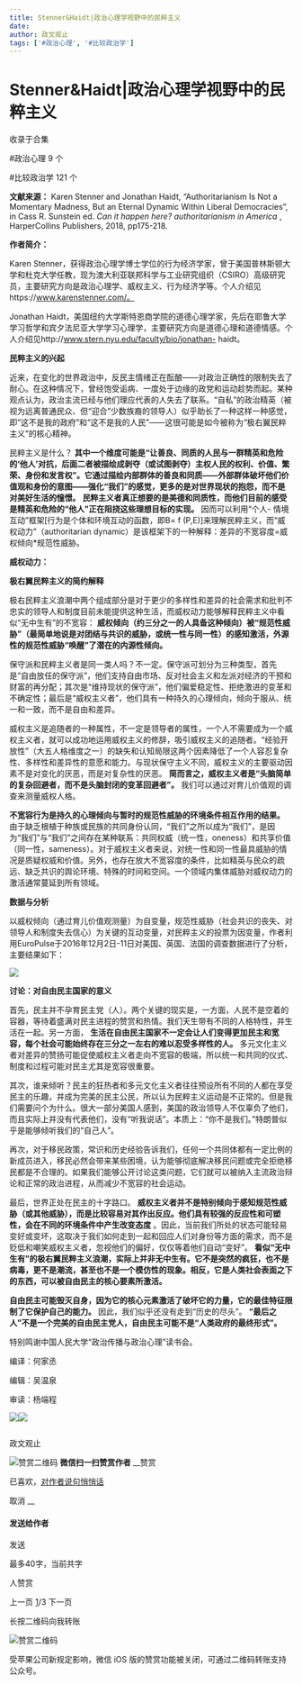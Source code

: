 ```yaml
---
title: Stenner&Haidt|政治心理学视野中的民粹主义
date: 
author: 政文观止
tags: ['#政治心理', '#比较政治学']
---
```

# Stenner&Haidt|政治心理学视野中的民粹主义


收录于合集

#政治心理 9 个

#比较政治学 121 个

**文献来源：** Karen Stenner and Jonathan Haidt, “Authoritarianism Is Not a
Momentary Madness, But an Eternal Dynamic Within Liberal Democracies”, in Cass
R. Sunstein ed. _Can it happen here? authoritarianism in America_ ,
HarperCollins Publishers, 2018, pp175-218.

  

 **作者简介：**

Karen
Stenner，获得政治心理学博士学位的行为经济学家，曾于美国普林斯顿大学和杜克大学任教，现为澳大利亚联邦科学与工业研究组织（CSIRO）高级研究员，主要研究方向是政治心理学、威权主义、行为经济学等。个人介绍见https://www.karenstenner.com/。

  

Jonathan
Haidt，美国纽约大学斯特恩商学院的道德心理学家，先后在耶鲁大学学习哲学和宾夕法尼亚大学学习心理学，主要研究方向是道德心理和道德情感。个人介绍见http://www.stern.nyu.edu/faculty/bio/jonathan-
haidt。

  

  

  

 **民粹主义的兴起**

  

近来，在变化的世界政治中，反民主情绪正在酝酿——对政治正确性的限制失去了耐心。在这种情况下，曾经饱受诟病、一度处于边缘的政党和运动趁势而起。某种观点认为，政治主流已经与他们理应代表的人失去了联系。“自私”的政治精英（被视为远离普通民众、但“迎合”少数族裔的领导人）似乎助长了一种这样一种感觉，即“这不是我的政府”和“这不是我的人民”——这很可能是如今被称为“极右翼民粹主义”的核心精神。

民粹主义是什么？
**其中一个维度可能是“让善良、同质的人民与一群精英和危险的‘他人’对抗，后面二者被描绘成剥夺（或试图剥夺）主权人民的权利、价值、繁荣、身份和发言权”。它通过描绘内部群体的善良和同质——外部群体破坏他们价值观和身份的意图——强化“我们”的感觉，更多的是对世界现状的抱怨，而不是对美好生活的憧憬。**
**民粹主义者真正想要的是美德和同质性，而他们目前的感受是精英和危险的“他人”正在阻挠这些理想目标的实现。** 因而可以利用“个人-
情境互动”框架[行为是个体和环境互动的函数，即B= f (P,E)]来理解民粹主义，而“威权动力”（authoritarian
dynamic）是该框架下的一种解释：差异的不宽容度=威权倾向*规范性威胁。

  

 **威权动力：**

 **极右翼民粹主义的简约解释**

  

极右民粹主义浪潮中两个组成部分是对于更少的多样性和差异的社会需求和批判不忠实的领导人和制度目前未能提供这种生活，而威权动力能够解释民粹主义中看似“无中生有”的不宽容：
**威权倾向（约三分之一的人具备这种倾向）被“规范性威胁”（最简单地说是对团结与共识的威胁，或统一性与同一性）的感知激活，外源性的规范性威胁“唤醒”了潜在的内源性倾向。**

保守派和民粹主义者是同一类人吗？不一定。保守派可划分为三种类型，首先是“自由放任的保守派”，他们支持自由市场、反对社会主义和左派对经济的干预和财富的再分配；其次是“维持现状的保守派”，他们偏爱稳定性、拒绝激进的变革和不确定性；最后是“威权主义者”，他们具有一种持久的心理倾向，倾向于服从、统一和一致，而不是自由和差异。

威权主义是追随者的一种属性，不一定是领导者的属性，一个人不需要成为一个威权主义者，就可以成功地运用威权主义的修辞，吸引威权主义的追随者。“经验开放性”（大五人格维度之一）的缺失和认知局限这两个因素降低了一个人容忍复杂性、多样性和差异性的意愿和能力。与现状保守主义不同，威权主义的主要驱动因素不是对变化的厌恶，而是对复杂性的厌恶。
**简而言之，威权主义者是“头脑简单的复杂回避者，而不是头脑封闭的变革回避者”。** 我们可以通过对育儿价值观的调查来测量威权人格。

**不宽容行为是持久的心理倾向与暂时的规范性威胁的环境条件相互作用的结果。**
由于缺乏根植于种族或民族的共同身份认同，“我们”之所以成为“我们”，是因为“我们”与“我们”之间存在某种联系：共同权威（统一性，oneness）和共享价值（同一性，sameness）。对于威权主义者来说，对统一性和同一性最具威胁的情况是质疑权威和价值。另外，也存在放大不宽容度的条件，比如精英与民众的疏远、缺乏共识的舆论环境、特殊的时间和空间。一个领域内集体威胁对威权动力的激活通常蔓延到所有领域。

  

 **数据与分析**

  

以威权倾向（通过育儿价值观测量）为自变量，规范性威胁（社会共识的丧失、对领导人和制度失去信心）为关键的互动变量，对民粹主义的投票为因变量，作者利用EuroPulse于2016年12月2日-11日对美国、英国、法国的调查数据进行了分析，主要结果如下：

  

![](/images/473/2.png)

  

 **讨论：对自由民主国家的意义**

  

首先，民主并不孕育民主党（人）。两个关键的现实是，一方面，人民不是空着的容器，等待着盛满对民主进程的赞赏和热情。我们天生带有不同的人格特性，并生活在一起。另一方面，
**生活在自由民主国家不一定会让人们变得更加民主和宽容，每个社会可能始终存在三分之一左右的难以忍受多样性的人。**
多元文化主义者对差异的赞扬可能促使威权主义者走向不宽容的极端，所以统一和共同的仪式、制度和过程可能对民主尤其是宽容很重要。

其次，谁来倾听？民主的狂热者和多元文化主义者往往预设所有不同的人都在享受民主的乐趣，并成为完美的民主公民，所以认为民粹主义运动是不正常的。但是我们需要问个为什么。很大一部分美国人感到，美国的政治领导人不仅辜负了他们，而且实际上并没有代表他们，没有“听我说话”。本质上：“你不是我们。”特朗普似乎是能够倾听我们的“自己人”。

再次，对于移民政策，常识和历史经验告诉我们，任何一个共同体都有一定比例的新成员进入，移民必然会带来某些困境，认为能够彻底解决移民问题或完全拒绝移民都是不合理的。如果我们能够公开讨论这类问题，它们就可以被纳入主流政治辩论和正常的政治进程，从而减少不宽容的社会运动。

最后，世界正处在民主的十字路口。
**威权主义者并不是特别倾向于感知规范性威胁（或其他威胁），而是比较容易对其作出反应。他们具有较强的反应性和可塑性，会在不同的环境条件中产生改变态度**
。因此，当前我们所处的状态可能轻易变好或变坏，这取决于我们如何走到一起和回应人们对身份等方面的需求，而不是贬低和嘲笑威权主义者，忽视他们的偏好，仅仅等着他们自动“变好”。
**看似“无中生有”的极右翼民粹主义浪潮，实际上并非无中生有。它不是突然的疯狂，也不是病毒，更不是潮流，甚至也不是一个模仿性的现象。相反，它是人类社会表面之下的东西，可以被自由民主的核心要素所激活。**

**自由民主可能毁灭自身，因为它的核心元素激活了破坏它的力量，它的最佳特征限制了它保护自己的能力。** 因此，我们似乎还没有走到“历史的尽头”。
**“最后之人”不是一个完美的自由民主党人，自由民主可能不是“人类政府的最终形式”。**

  

特别鸣谢中国人民大学“政治传播与政治心理”读书会。

  

  

编译：何家丞

编辑：吴温泉

审读：杨端程

![](/images/473/3.jpeg)![](/images/473/4.jpeg)

  

![]()

政文观止

![赞赏二维码]() **微信扫一扫赞赏作者** __赞赏

已喜欢，[对作者说句悄悄话](javascript:;)

取消 __

#### 发送给作者

发送

最多40字，当前共字

[](javascript:;) 人赞赏

上一页 [1](javascript:;)/3 下一页

长按二维码向我转账

![赞赏二维码]()

受苹果公司新规定影响，微信 iOS 版的赞赏功能被关闭，可通过二维码转账支持公众号。

